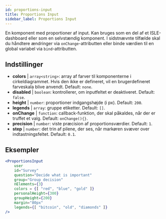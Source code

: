 ```yaml
---
id: proportions-input 
title: Proportions Input
sidebar_label: Proportions Input
---
```


En komponent med proportioner af input. Kan bruges som en del af et ISLE-dashboard eller som en selvstændig komponent. I sidstnævnte tilfælde skal du håndtere ændringer via `onChange`-attributten eller binde værdien til en global variabel via `bind`-attributten.

## Indstillinger

* __colors__ | `array<string>`: array af farver til komponenterne i cirkeldiagrammet. Hvis den ikke er defineret, vil en brugerdefineret farveskala blive anvendt. Default: `none`.
* __disabled__ | `boolean`: kontrollerer, om inputfeltet er deaktiveret. Default: `false`.
* __height__ | `number`: proportioner indgangshøjde (i px). Default: `200`.
* __legends__ | `array`: gruppe etiketter. Default: `[]`.
* __onChange__ | `function`: callback-funktion, der skal påkaldes, når der er truffet et valg. Default: `onChange(){}`.
* __precision__ | `number`: viste præcision af proportionsværdier. Default: `1`.
* __step__ | `number`: det trin af pilene, der ses, når markøren svæver over indtastningsfeltet. Default: `0.1`.


## Eksempler

```jsx live
<ProportionsInput
    user
    id="Survey"
    question="Decide what is important"
    group="Group decision"
    nElements={3}
    colors = {[ "red", "blue", "gold" ]}
    personalHeight={300}
    groupHeight={200}
    margin="80px"
    legends={[ "bitcoin", "old", "diamonds" ]}
/>
```

